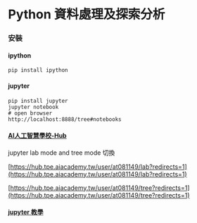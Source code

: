 # Python 資料處理及探索分析

### 安裝

#### ipython

```
pip install ipython
```

#### jupyter

```
pip install jupyter
jupyter notebook
# open browser
http://localhost:8888/tree#notebooks
```

#### [AI人工智慧學校-Hub](https://hub.tpe.aiacademy.tw/user/at081149/lab?redirects=1)

jupyter lab mode and tree mode 切換

[https://hub.tpe.aiacademy.tw/user/at081149/lab?redirects=1](https://hub.tpe.aiacademy.tw/user/at081149/lab?redirects=1)

[https://hub.tpe.aiacademy.tw/user/at081149/tree?redirects=1](https://hub.tpe.aiacademy.tw/user/at081149/tree?redirects=1)



#### [jupyter 教學](https://docs.google.com/presentation/d/1rBOmUrPdYcal24EOw7FV6dVQohDDwLDeKxE9RiXK6lY/edit#slide=id.g39aba76690_0_20)



